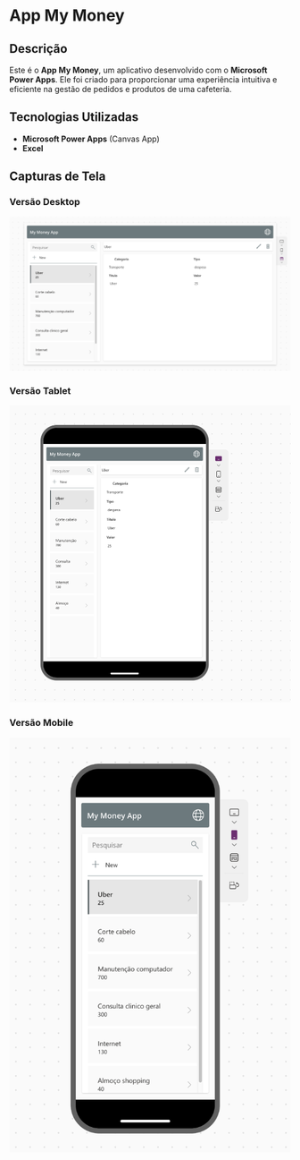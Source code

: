 # App My Money

## Descrição
Este é o **App My Money**, um aplicativo desenvolvido com o **Microsoft Power Apps**. Ele foi criado para proporcionar uma experiência intuitiva e eficiente na gestão de pedidos e produtos de uma cafeteria.

## Tecnologias Utilizadas
- **Microsoft Power Apps** (Canvas App)
- **Excel** 

## Capturas de Tela
### Versão Desktop
![Desktop View](assets/desktop.png)

### Versão Tablet
![Tablet View](assets/tablet.png)

### Versão Mobile
![Mobile View](assets/mobile.png)


